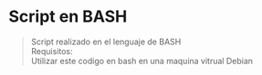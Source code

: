 # Script en BASH
>Script realizado en el lenguaje de BASH<br>
>Requisitos: <br>
>Utilizar este codigo en bash en una maquina vitrual Debian

